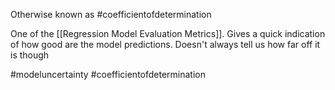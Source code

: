 Otherwise known as #coefficientofdetermination 

One of the [[Regression Model Evaluation Metrics]]. Gives a quick indication of how good are the model predictions. Doesn't always tell us how far off it is though

#modeluncertainty #coefficientofdetermination 
